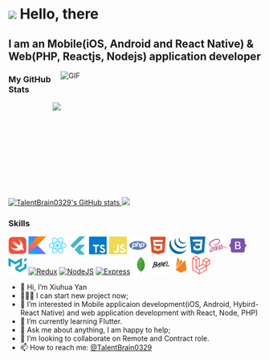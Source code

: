 <img src="https://media.giphy.com/media/hvRJCLFzcasrR4ia7z/giphy.gif" width="25px"> Hello, there 
===============================
I am an Mobile(iOS, Android and React Native) & Web(PHP, Reactjs, Nodejs) application developer
---------------


<img align="right" alt="GIF" src="https://github.com/TalentBrain0329/TalentBrain0329//main/assets/images/image.gif?raw=true" width="400" height="250" />

### My GitHub Stats

<a href="http://www.github.com/TalentBrain0329">
<!--  <img align="left" src="https://bad-apple-github-readme.vercel.app/api?show_bg=1&username=TalentBrain0329&theme=vue" /> -->
 <img align="right" src="https://github-profile-trophy.vercel.app/?username=TalentBrain0329&theme=flat&title=Stars,Followers,Commit,MultiLanguage&margin-w=5&row=2&column=2">
 
 <img src="https://github-readme-stats.vercel.app/api?username=TalentBrain0329&show_icons=false&hide=&count_private=true&title_color=0891b2&text_color=ffffff&icon_color=0891b2&bg_color=1c1917&hide_border=true&show_icons=true" alt="TalentBrain0329's GitHub stats" />

<img src="https://github-readme-streak-stats.herokuapp.com/?user=TalentBrain0329&stroke=ffffff&background=1c1917&ring=0891b2&fire=0891b2&currStreakNum=ffffff&currStreakLabel=0891b2&sideNums=ffffff&sideLabels=ffffff&dates=ffffff&hide_border=true" />
</a>
<br />


### Skills
<p align="left">
<a href="https://www.swift.org/" target="_blank" rel="noreferrer"><img src="https://raw.githubusercontent.com/TalentBrain0329/TalentBrain0329/main/assets/icons/skills/swift-colored.svg" width="36" height="36" alt="Swift" /></a>
<a href="https://www.kotlinlang.org/" target="_blank" rel="noreferrer"><img src="https://raw.githubusercontent.com/TalentBrain0329/TalentBrain0329/main/assets/icons/skills/kotlin-colored.svg" width="36" height="36" alt="Kotlin" /></a>
<a href="https://reactjs.org/" target="_blank" rel="noreferrer"><img src="https://raw.githubusercontent.com/TalentBrain0329/TalentBrain0329/main/assets/icons/skills/react-colored.svg" width="36" height="36" alt="React" /></a>
<a href="https://www.flutter.dev/" target="_blank" rel="noreferrer"><img src="https://raw.githubusercontent.com/TalentBrain0329/TalentBrain0329/main/assets/icons/skills/flutter-colored.svg" width="36" height="36" alt="Flutter" /></a>
<a href="https://www.typescriptlang.org/" target="_blank" rel="noreferrer"><img src="https://raw.githubusercontent.com/TalentBrain0329/TalentBrain0329//main/assets/icons/skills/typescript-colored.svg" width="36" height="36" alt="Typescript" /></a>
<a href="https://developer.mozilla.org/en-US/docs/Web/JavaScript" target="_blank" rel="noreferrer"><img src="https://raw.githubusercontent.com/TalentBrain0329/TalentBrain0329/main/assets/icons/skills/javascript-colored.svg" width="36" height="36" alt="Javascript" /></a>
 <a href="https://www.php.net/" target="_blank" rel="noreferrer"><img src="https://raw.githubusercontent.com/TalentBrain0329/TalentBrain0329/main/assets/icons/skills/php-colored.svg" width="36" height="36" alt="PHP" /></a>
<a href="https://developer.mozilla.org/en-US/docs/Glossary/HTML5" target="_blank" rel="noreferrer"><img src="https://raw.githubusercontent.com/TalentBrain0329/TalentBrain0329/main/assets/icons/skills/html5-colored.svg" width="36" height="36" alt="HTML5" /></a>
<a href="https://jquery.com/" target="_blank" rel="noreferrer"><img src="https://raw.githubusercontent.com/TalentBrain0329/TalentBrain0329/main/assets/icons/skills/jquery-colored.svg" width="36" height="36" alt="JQuery" /></a>
<a href="https://www.w3.org/TR/CSS/#css" target="_blank" rel="noreferrer"><img src="https://raw.githubusercontent.com/TalentBrain0329/TalentBrain0329/main/assets/icons/skills/css3-colored.svg" width="36" height="36" alt="CSS3" /></a>
<a href="https://sass-lang.com/" target="_blank" rel="noreferrer"><img src="https://raw.githubusercontent.com/TalentBrain0329/TalentBrain0329/main/assets/icons/skills/sass-colored.svg" width="36" height="36" alt="Sass" /></a>
<a href="https://getbootstrap.com/" target="_blank" rel="noreferrer"><img src="https://raw.githubusercontent.com/TalentBrain0329/TalentBrain0329/main/assets/icons/skills/bootstrap-colored.svg" width="36" height="36" alt="Bootstrap" /></a>
<a href="https://mui.com/" target="_blank" rel="noreferrer"><img src="https://raw.githubusercontent.com/TalentBrain0329/TalentBrain0329/main/assets/icons/skills/materialui-colored.svg" width="36" height="36" alt="Material UI" /></a>
<a href="https://redux.js.org/" target="_blank" rel="noreferrer"><img src="https://raw.githubusercontent.com/TalentBrain0329/TalentDev0329/main/assets/icons/skills/redux-colored.svg" width="36" height="36" alt="Redux" /></a>
<a href="https://nodejs.org/en/" target="_blank" rel="noreferrer"><img src="https://raw.githubusercontent.com/TalentBrain0329/TalentDev0329/main/assets/icons/skills/nodejs-colored.svg" width="36" height="36" alt="NodeJS" /></a>
<a href="https://expressjs.com/" target="_blank" rel="noreferrer"><img src="https://raw.githubusercontent.com/TalentBrain0329/TalentDev0329/main/assets/icons/skills/express-colored.svg" width="36" height="36" alt="Express" /></a>
<a href="https://www.mongodb.com/" target="_blank" rel="noreferrer"><img src="https://raw.githubusercontent.com/TalentBrain0329/TalentBrain0329/main/assets/icons/skills/mongodb-colored.svg" width="36" height="36" alt="MongoDB" /></a>
 <a href="https://www.babeljs.io/" target="_blank" rel="noreferrer"><img src="https://raw.githubusercontent.com/TalentBrain0329/TalentBrain0329/main/assets/icons/skills/babel-colored.svg" width="36" height="36" alt="Babel" /></a>
<a href="https://firebase.google.com/" target="_blank" rel="noreferrer"><img src="https://raw.githubusercontent.com/TalentBrain0329/TalentBrain0329//main/assets/icons/skills/firebase-colored.svg" width="36" height="36" alt="Firebase" /></a>
<a href="https://laravel.com/" target="_blank" rel="noreferrer"><img src="https://raw.githubusercontent.com/TalentBrain0329/TalentBrain0329/main/assets/icons/skills/laravel-colored.svg" width="36" height="36" alt="Lavarel" /></a>
</p>

 
- 👋 Hi, I’m Xiuhua Yan
- 👨🏽‍💻 I can start new project now;
- 👀 I’m interested in Mobile applicaion development(iOS, Android, Hybird-React Native) and web application development with React, Node, PHP) 
- 🌱 I’m currently learning Flutter.
- 💬 Ask me about anything, I am happy to help;
- 💞️ I’m looking to collaborate on Remote and Contract role.
- 📫 How to reach me: [@TalentBrain0329](mailto:yanxiuhua0329@gmail.com)
<!--
🔭 I’m currently working on ...
👯 I’m looking to collaborate on ...
🤔 I’m looking for help with ...
😄 Pronouns: ...
⚡ Fun fact: ...
 -->
